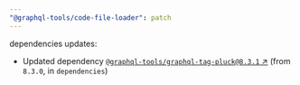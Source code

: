```yaml
---
"@graphql-tools/code-file-loader": patch
---
```

dependencies updates:
  - Updated dependency [`@graphql-tools/graphql-tag-pluck@8.3.1` ↗︎](https://www.npmjs.com/package/@graphql-tools/graphql-tag-pluck/v/8.3.1) (from `8.3.0`, in `dependencies`)
